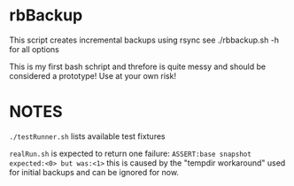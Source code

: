 rbBackup
========

This script creates incremental backups using rsync
see ./rbbackup.sh -h for all options

This is my first bash schript and threfore is quite messy and should be considered a prototype!
Use at your own risk!

NOTES
=====

`./testRunner.sh` lists available test fixtures

`realRun.sh` is expected to return one failure: `ASSERT:base snapshot expected:<0> but was:<1>`
this is caused by the "tempdir workaround" used for initial backups and can be ignored for now.